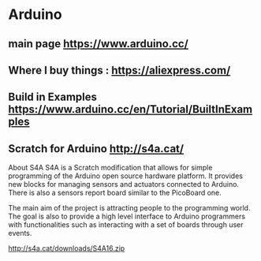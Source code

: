 # Arduino

## main page https://www.arduino.cc/

## Where I buy things : https://aliexpress.com/

## Build in Examples https://www.arduino.cc/en/Tutorial/BuiltInExamples

## Scratch for Arduino http://s4a.cat/

About S4A
S4A is a Scratch modification that allows for simple programming of the Arduino open source hardware platform. It provides new blocks for managing sensors and actuators connected to Arduino. There is also a sensors report board similar to the PicoBoard one.

The main aim of the project is attracting people to the programming world. The goal is also to provide a high level interface to Arduino programmers with functionalities such as interacting with a set of boards through user events.

http://s4a.cat/downloads/S4A16.zip



